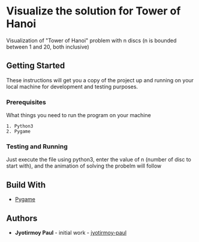 # Visualize the solution for Tower of Hanoi
Visualization of "Tower of Hanoi" problem with n discs (n is bounded between 1 and 20, both inclusive)

## Getting Started
These instructions will get you a copy of the project up and running on your local machine for development and testing purposes.

### Prerequisites
What things you need to run the program on your machine

```
1. Python3
2. Pygame
```
### Testing and Running
Just execute the file using python3, enter the value of n (number of disc to start with), and the animation of solving the probelm will follow

## Build With
* [Pygame](https://www.pygame.org/news)

## Authors
* **Jyotirmoy Paul** - initial work - [jyotirmoy-paul](https://github.com/jyotirmoy-paul)
